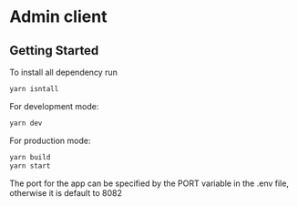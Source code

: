 # Admin client

## Getting Started

To install all dependency run
```bash
yarn isntall
```

For development mode:

```bash
yarn dev
```

For production mode:

```bash
yarn build
yarn start
```

The port for the app can be specified by the PORT variable in the .env file, otherwise it is default to 8082
